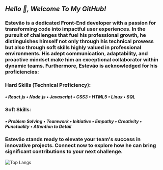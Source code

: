 ## <i>Hello 👋, Welcome To My GitHub!</i>

### Estevão is a dedicated Front-End developer with a passion for transforming code into impactful user experiences. In the pursuit of challenges that fuel his professional growth, he distinguishes himself not only through his technical prowess but also through soft skills highly valued in professional environments. His adept communication, adaptability, and proactive mindset make him an exceptional collaborator within dynamic teams. Furthermore, Estevão is acknowledged for his proficiencies:


### Hard Skills (Technical Proficiency):

##### • React.js  • Node.js  • Javascript  • CSS3  • HTML5  • Linux  • SQL


### Soft Skills:

##### • Problem Solving  • Teamwork  • Initiative   • Empathy  • Creativity  • Punctuality  • Attention to Detail


### Estevão stands ready to elevate your team's success in innovative projects. Connect now to explore how he can bring significant contributions to your next challenge.
![Top Langs](https://github-readme-stats.vercel.app/api/top-langs/?username=tevolve&layout=compact&theme=highcontrast)


